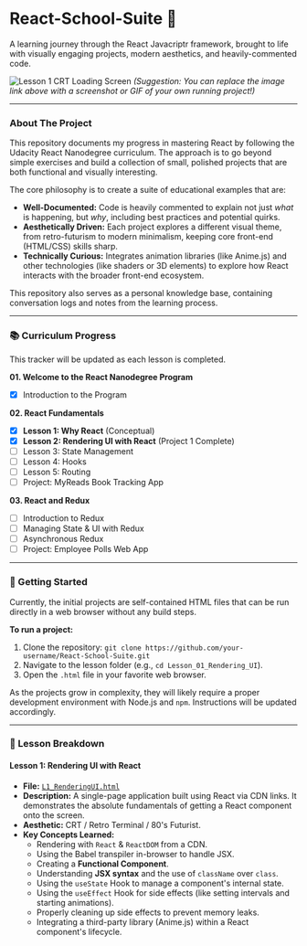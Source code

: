 # React-School-Suite 🚀

A learning journey through the React Javacriptr framework, brought to life with visually engaging projects, modern aesthetics, and heavily-commented code.

![Lesson 1 CRT Loading Screen](https://i.imgur.com/8a6B6gC.gif)
*(Suggestion: You can replace the image link above with a screenshot or GIF of your own running project!)*

---

### About The Project

This repository documents my progress in mastering React by following the Udacity React Nanodegree curriculum. The approach is to go beyond simple exercises and build a collection of small, polished projects that are both functional and visually interesting.

The core philosophy is to create a suite of educational examples that are:
*   **Well-Documented:** Code is heavily commented to explain not just *what* is happening, but *why*, including best practices and potential quirks.
*   **Aesthetically Driven:** Each project explores a different visual theme, from retro-futurism to modern minimalism, keeping core front-end (HTML/CSS) skills sharp.
*   **Technically Curious:** Integrates animation libraries (like Anime.js) and other technologies (like shaders or 3D elements) to explore how React interacts with the broader front-end ecosystem.

This repository also serves as a personal knowledge base, containing conversation logs and notes from the learning process.

---

### 📚 Curriculum Progress

This tracker will be updated as each lesson is completed.

**01. Welcome to the React Nanodegree Program**
- [x] Introduction to the Program

**02. React Fundamentals**
- [x] **Lesson 1: Why React** (Conceptual)
- [x] **Lesson 2: Rendering UI with React** (Project 1 Complete)
- [ ] Lesson 3: State Management
- [ ] Lesson 4: Hooks
- [ ] Lesson 5: Routing
- [ ] Project: MyReads Book Tracking App

**03. React and Redux**
- [ ] Introduction to Redux
- [ ] Managing State & UI with Redux
- [ ] Asynchronous Redux
- [ ] Project: Employee Polls Web App

---

### 🚀 Getting Started

Currently, the initial projects are self-contained HTML files that can be run directly in a web browser without any build steps.

**To run a project:**
1.  Clone the repository: `git clone https://github.com/your-username/React-School-Suite.git`
2.  Navigate to the lesson folder (e.g., `cd Lesson_01_Rendering_UI`).
3.  Open the `.html` file in your favorite web browser.

As the projects grow in complexity, they will likely require a proper development environment with Node.js and `npm`. Instructions will be updated accordingly.

---

### 📂 Lesson Breakdown

#### Lesson 1: Rendering UI with React
*   **File:** [`L1_RenderingUI.html`](./index.html)
*   **Description:** A single-page application built using React via CDN links. It demonstrates the absolute fundamentals of getting a React component onto the screen.
*   **Aesthetic:** CRT / Retro Terminal / 80's Futurist.
*   **Key Concepts Learned:**
    *   Rendering with `React` & `ReactDOM` from a CDN.
    *   Using the Babel transpiler in-browser to handle JSX.
    *   Creating a **Functional Component**.
    *   Understanding **JSX syntax** and the use of `className` over `class`.
    *   Using the `useState` Hook to manage a component's internal state.
    *   Using the `useEffect` Hook for side effects (like setting intervals and starting animations).
    *   Properly cleaning up side effects to prevent memory leaks.
    *   Integrating a third-party library (Anime.js) within a React component's lifecycle.
